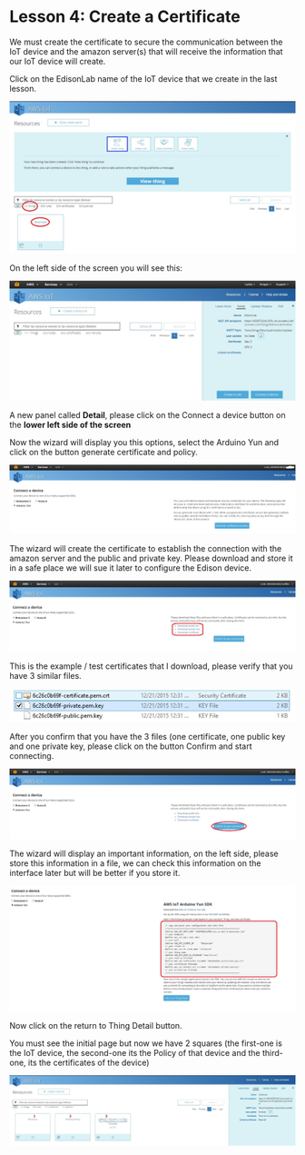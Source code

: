 # Lesson 4: Create a Certificate

We must create the certificate to secure the communication between the IoT device and the amazon server(s) that will receive the information that our IoT device will create.

Click on the EdisonLab name of the IoT device that we create in the last lesson.

![](18.jpg)

On the left side of the screen you will see this:

![](22.jpg)

A new panel called **Detail**, please click on the Connect a device button on the **lower left side of the screen**

Now the wizard will display you this options, select the Arduino Yun and click on the button generate certificate and policy.

![](23.jpg)

The wizard will create the certificate to establish the connection with the amazon server and the public and private key. Please download and store it in a safe place we will sue it later to configure the Edison device.

![](24.jpg)

This is the example / test certificates that I download, please verify that you have 3 similar files.

![](26.jpg)

After you confirm that you have the 3 files (one certificate, one public key and one private key, please click on the button Confirm and start connecting.

![](25.jpg)

The wizard will display an important information, on the left side,  please store this information in a file, we can check this information on the interface later but will be better if you store it.

![](27.jpg)

Now click on the return to Thing Detail button.

You must see the initial page but now we have 2 squares (the first-one is the IoT device, the second-one its the Policy of that device and the third-one, its the certificates of the device)

![](28.jpg)


